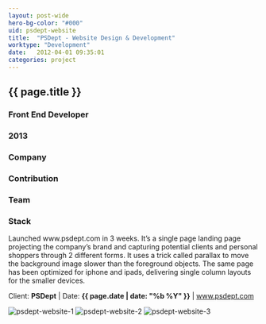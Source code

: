 ```yaml
---
layout: post-wide
hero-bg-color: "#000"
uid: psdept-website
title:  "PSDept - Website Design & Development"
worktype: "Development"
date:   2012-04-01 09:35:01
categories: project
---
```


<div class="project-description">
  <div class="row clearfix">
    <div class="col">
      <h2 class="project-title">{{ page.title }}</h2>
      <h3>Front End Developer</h3>
      <h3>2013</h3>
    </div>
    <div class="col">
      <h3>
        Company
      </h3>
      <p>
      </p>
    </div>
    <div class="col">
      <h3>Contribution</h3>
    </div>
    <div class="col">
      <h3>Team</h3>
      <p>
      </p>
      <h3>Stack</h3>
      <p>
      </p>
    </div>
  </div>
</div>

<p>
	Launched www.psdept.com in 3 weeks. It’s a single page landing page projecting the company’s brand and capturing potential clients and personal shoppers through 2 different forms. It uses a trick called parallax to move the background image slower than the foreground objects. The same page has been optimized for iphone and ipads, delivering single column layouts for the smaller devices.
</p>

<p class="meta">Client: <strong>PSDept</strong> | Date: <strong>{{ page.date | date: "%b %Y" }}</strong> | <a href="http://www.psdept.com">www.psdept.com</a></p>

<div class="showcase">
	<img src="/img/psdept-website/psdept-website-1.jpg" alt="psdept-website-1">
	<img src="/img/psdept-website/psdept-website-2.jpg" alt="psdept-website-2">
	<img src="/img/psdept-website/psdept-website-3.jpg" alt="psdept-website-3">
</div>